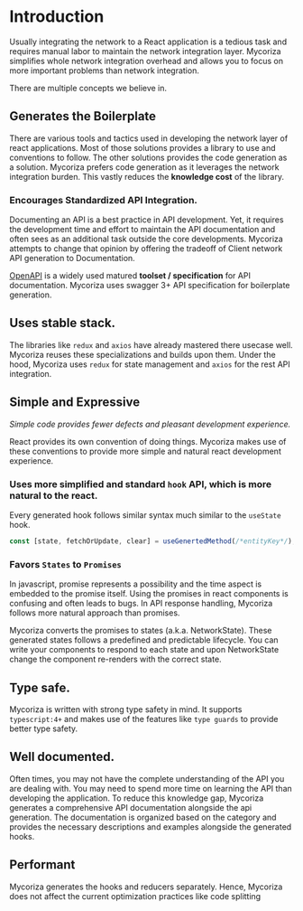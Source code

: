 # Introduction

Usually integrating the network to a React application is a tedious task and requires manual labor to maintain the 
network integration layer. Mycoriza simplifies whole network integration overhead and allows you to focus on more
important problems than network integration. 

There are multiple concepts we believe in.

## Generates the Boilerplate

There are various tools and tactics used in developing the network layer of react applications. Most of those solutions
provides a library to use and conventions to follow. The other solutions provides the code generation as a solution. Mycoriza 
prefers code generation as it leverages the network integration burden. This vastly reduces the **knowledge
cost** of the library.

### Encourages Standardized API Integration.

Documenting an API is a best practice in API development. Yet, it requires the development time and effort to 
maintain the API documentation and often sees as an additional task outside the core developments. Mycoriza attempts
to change that opinion by offering the tradeoff of Client network API generation to Documentation.

[OpenAPI](https://swagger.io/specification/) is a widely used matured **toolset / specification** for 
API documentation. Mycoriza uses swagger 3+ API specification for boilerplate generation.

## Uses stable stack.

The libraries like `redux` and `axios` have already mastered there usecase well. Mycoriza reuses these specializations
and builds upon them. Under the hood, Mycoriza uses `redux` for state management and `axios` for the rest API 
integration.

## Simple and Expressive

_Simple code provides fewer defects and pleasant development experience._   

React provides its own convention of doing things. Mycoriza makes use of these conventions to provide more simple 
and natural react development experience.

### Uses more simplified and standard `hook` API, which is more natural to the react.

Every generated hook follows similar syntax much similar to the `useState` hook.

```jsx
const [state, fetchOrUpdate, clear] = useGenertedMethod(/*entityKey*/);
```

### Favors `States` to `Promises`

In javascript, promise represents a possibility and the time aspect is embedded to the promise itself. Using the 
promises in react components is confusing and often leads to bugs. In API response handling, Mycoriza 
follows more natural approach than promises. 

Mycoriza converts the promises to states (a.k.a. NetworkState). These generated states follows a predefined 
and predictable lifecycle. You can write your components to respond to each state and upon NetworkState change 
the component re-renders with the correct state.

## Type safe.

Mycoriza is written with strong type safety in mind. It supports `typescript:4+` and makes use of the features like
`type guards` to provide better type safety.  

## Well documented.

Often times, you may not have the complete understanding of the API you are dealing with. You may need to spend
more time on learning the API than developing the application. To reduce this knowledge gap, Mycoriza generates a 
comprehensive API documentation alongside the api generation. The documentation is organized based on the category 
and provides the necessary descriptions and examples alongside the generated hooks.

## Performant

Mycoriza generates the hooks and reducers separately. Hence, Mycoriza does not affect the current optimization practices like 
code splitting

